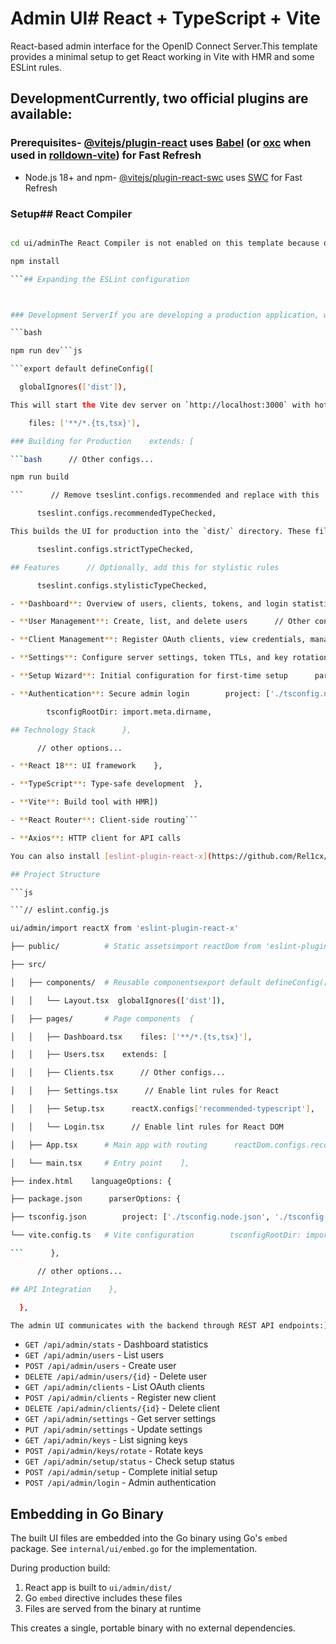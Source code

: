 # Admin UI# React + TypeScript + Vite



React-based admin interface for the OpenID Connect Server.This template provides a minimal setup to get React working in Vite with HMR and some ESLint rules.



## DevelopmentCurrently, two official plugins are available:



### Prerequisites- [@vitejs/plugin-react](https://github.com/vitejs/vite-plugin-react/blob/main/packages/plugin-react) uses [Babel](https://babeljs.io/) (or [oxc](https://oxc.rs) when used in [rolldown-vite](https://vite.dev/guide/rolldown)) for Fast Refresh

- Node.js 18+ and npm- [@vitejs/plugin-react-swc](https://github.com/vitejs/vite-plugin-react/blob/main/packages/plugin-react-swc) uses [SWC](https://swc.rs/) for Fast Refresh



### Setup## React Compiler

```bash

cd ui/adminThe React Compiler is not enabled on this template because of its impact on dev & build performances. To add it, see [this documentation](https://react.dev/learn/react-compiler/installation).

npm install

```## Expanding the ESLint configuration



### Development ServerIf you are developing a production application, we recommend updating the configuration to enable type-aware lint rules:

```bash

npm run dev```js

```export default defineConfig([

  globalIgnores(['dist']),

This will start the Vite dev server on `http://localhost:3000` with hot module replacement. The dev server is configured to proxy API requests to the backend server at `http://localhost:8080`.  {

    files: ['**/*.{ts,tsx}'],

### Building for Production    extends: [

```bash      // Other configs...

npm run build

```      // Remove tseslint.configs.recommended and replace with this

      tseslint.configs.recommendedTypeChecked,

This builds the UI for production into the `dist/` directory. These files are embedded into the Go binary during the main build process.      // Alternatively, use this for stricter rules

      tseslint.configs.strictTypeChecked,

## Features      // Optionally, add this for stylistic rules

      tseslint.configs.stylisticTypeChecked,

- **Dashboard**: Overview of users, clients, tokens, and login statistics

- **User Management**: Create, list, and delete users      // Other configs...

- **Client Management**: Register OAuth clients, view credentials, manage redirect URIs    ],

- **Settings**: Configure server settings, token TTLs, and key rotation    languageOptions: {

- **Setup Wizard**: Initial configuration for first-time setup      parserOptions: {

- **Authentication**: Secure admin login        project: ['./tsconfig.node.json', './tsconfig.app.json'],

        tsconfigRootDir: import.meta.dirname,

## Technology Stack      },

      // other options...

- **React 18**: UI framework    },

- **TypeScript**: Type-safe development  },

- **Vite**: Build tool with HMR])

- **React Router**: Client-side routing```

- **Axios**: HTTP client for API calls

You can also install [eslint-plugin-react-x](https://github.com/Rel1cx/eslint-react/tree/main/packages/plugins/eslint-plugin-react-x) and [eslint-plugin-react-dom](https://github.com/Rel1cx/eslint-react/tree/main/packages/plugins/eslint-plugin-react-dom) for React-specific lint rules:

## Project Structure

```js

```// eslint.config.js

ui/admin/import reactX from 'eslint-plugin-react-x'

├── public/          # Static assetsimport reactDom from 'eslint-plugin-react-dom'

├── src/

│   ├── components/  # Reusable componentsexport default defineConfig([

│   │   └── Layout.tsx  globalIgnores(['dist']),

│   ├── pages/       # Page components  {

│   │   ├── Dashboard.tsx    files: ['**/*.{ts,tsx}'],

│   │   ├── Users.tsx    extends: [

│   │   ├── Clients.tsx      // Other configs...

│   │   ├── Settings.tsx      // Enable lint rules for React

│   │   ├── Setup.tsx      reactX.configs['recommended-typescript'],

│   │   └── Login.tsx      // Enable lint rules for React DOM

│   ├── App.tsx      # Main app with routing      reactDom.configs.recommended,

│   └── main.tsx     # Entry point    ],

├── index.html    languageOptions: {

├── package.json      parserOptions: {

├── tsconfig.json        project: ['./tsconfig.node.json', './tsconfig.app.json'],

└── vite.config.ts   # Vite configuration        tsconfigRootDir: import.meta.dirname,

```      },

      // other options...

## API Integration    },

  },

The admin UI communicates with the backend through REST API endpoints:])

```

- `GET /api/admin/stats` - Dashboard statistics
- `GET /api/admin/users` - List users
- `POST /api/admin/users` - Create user
- `DELETE /api/admin/users/{id}` - Delete user
- `GET /api/admin/clients` - List OAuth clients
- `POST /api/admin/clients` - Register new client
- `DELETE /api/admin/clients/{id}` - Delete client
- `GET /api/admin/settings` - Get server settings
- `PUT /api/admin/settings` - Update settings
- `GET /api/admin/keys` - List signing keys
- `POST /api/admin/keys/rotate` - Rotate keys
- `GET /api/admin/setup/status` - Check setup status
- `POST /api/admin/setup` - Complete initial setup
- `POST /api/admin/login` - Admin authentication

## Embedding in Go Binary

The built UI files are embedded into the Go binary using Go's `embed` package. See `internal/ui/embed.go` for the implementation.

During production build:
1. React app is built to `ui/admin/dist/`
2. Go `embed` directive includes these files
3. Files are served from the binary at runtime

This creates a single, portable binary with no external dependencies.
